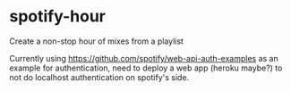 # spotify-hour
Create a non-stop hour of mixes from a playlist


Currently using <https://github.com/spotify/web-api-auth-examples> as an example for authentication, need to deploy a web app (heroku maybe?) to not do localhost authentication on spotify's side.
